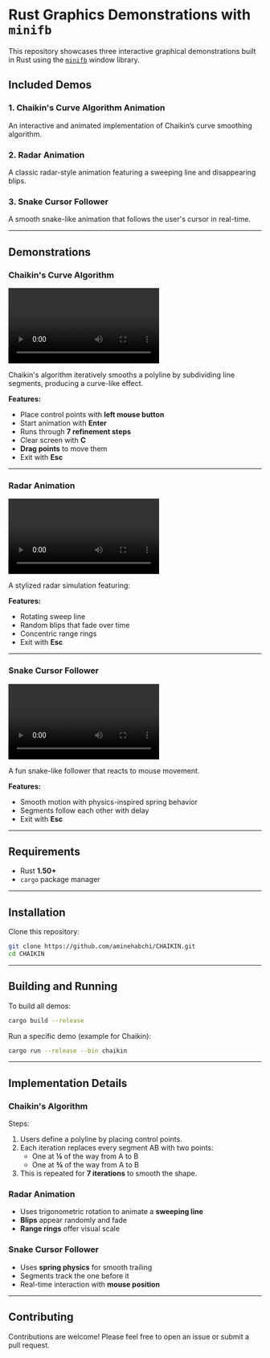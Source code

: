 # Rust Graphics Demonstrations with `minifb`

This repository showcases three interactive graphical demonstrations built in Rust using the [`minifb`](https://github.com/emoon/rust_minifb) window library.

## Included Demos

### 1. Chaikin's Curve Algorithm Animation
An interactive and animated implementation of Chaikin’s curve smoothing algorithm.

### 2. Radar Animation
A classic radar-style animation featuring a sweeping line and disappearing blips.

### 3. Snake Cursor Follower
A smooth snake-like animation that follows the user's cursor in real-time.

---

## Demonstrations

### Chaikin's Curve Algorithm
![Chaikin's Curve Animation](./chaikin.mp4)

Chaikin's algorithm iteratively smooths a polyline by subdividing line segments, producing a curve-like effect.

**Features:**
- Place control points with **left mouse button**
- Start animation with **Enter**
- Runs through **7 refinement steps**
- Clear screen with **C**
- **Drag points** to move them
- Exit with **Esc**

---

### Radar Animation
![Radar Animation](./radar.mp4)

A stylized radar simulation featuring:

**Features:**
- Rotating sweep line
- Random blips that fade over time
- Concentric range rings
- Exit with **Esc**

---

### Snake Cursor Follower
![Snake Cursor Follower](./snack.mp4)

A fun snake-like follower that reacts to mouse movement.

**Features:**
- Smooth motion with physics-inspired spring behavior
- Segments follow each other with delay
- Exit with **Esc**

---

## Requirements

- Rust **1.50+**
- `cargo` package manager

---

## Installation

Clone this repository:

```bash
git clone https://github.com/aminehabchi/CHAIKIN.git
cd CHAIKIN
```

---

## Building and Running

To build all demos:

```bash
cargo build --release
```

Run a specific demo (example for Chaikin):

```bash
cargo run --release --bin chaikin
```

---

## Implementation Details

### Chaikin's Algorithm
Steps:
1. Users define a polyline by placing control points.
2. Each iteration replaces every segment AB with two points:
   - One at **¼** of the way from A to B
   - One at **¾** of the way from A to B
3. This is repeated for **7 iterations** to smooth the shape.

### Radar Animation
- Uses trigonometric rotation to animate a **sweeping line**
- **Blips** appear randomly and fade
- **Range rings** offer visual scale

### Snake Cursor Follower
- Uses **spring physics** for smooth trailing
- Segments track the one before it
- Real-time interaction with **mouse position**

---

## Contributing

Contributions are welcome! Please feel free to open an issue or submit a pull request.